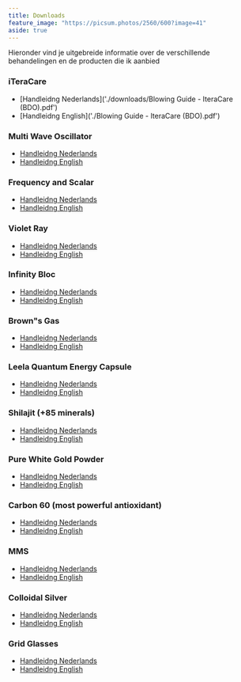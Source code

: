 ```yaml
---
title: Downloads
feature_image: "https://picsum.photos/2560/600?image=41"
aside: true
---
```


Hieronder vind je uitgebreide informatie over de verschillende behandelingen en de producten die ik aanbied

### iTeraCare
- [Handleidng Nederlands]('./downloads/Blowing Guide - IteraCare (BDO).pdf')
- [Handleidng English]('./Blowing Guide - IteraCare (BDO).pdf')

### Multi Wave Oscillator
- [Handleidng Nederlands](./downloads/handleiding-nl.pdf)
- [Handleidng English](./handleiding-en.pdf)

### Frequency and Scalar 
- [Handleidng Nederlands](./handleiding-nl.pdf)
- [Handleidng English](./handleiding-en.pdf)

### Violet Ray
- [Handleidng Nederlands](./handleiding-nl.pdf)
- [Handleidng English](./handleiding-en.pdf)

### Infinity Bloc
- [Handleidng Nederlands](./handleiding-nl.pdf)
- [Handleidng English](./handleiding-en.pdf)

### Brown"s Gas
- [Handleidng Nederlands](./handleiding-nl.pdf)
- [Handleidng English](./handleiding-en.pdf)

### Leela Quantum Energy Capsule
- [Handleidng Nederlands](./handleiding-nl.pdf)
- [Handleidng English](./handleiding-en.pdf)

### Shilajit (+85 minerals)
- [Handleidng Nederlands](./handleiding-nl.pdf)
- [Handleidng English](./handleiding-en.pdf)

### Pure White Gold Powder
- [Handleidng Nederlands](./handleiding-nl.pdf)
- [Handleidng English](./handleiding-en.pdf)

### Carbon 60 (most powerful antioxidant)
- [Handleidng Nederlands](./handleiding-nl.pdf)
- [Handleidng English](./handleiding-en.pdf)

### MMS
- [Handleidng Nederlands](./handleiding-nl.pdf)
- [Handleidng English](./handleiding-en.pdf)

### Colloidal Silver
- [Handleidng Nederlands](./handleiding-nl.pdf)
- [Handleidng English](./handleiding-en.pdf)

### Grid Glasses
- [Handleidng Nederlands](./handleiding-nl.pdf)
- [Handleidng English](./handleiding-en.pdf)
















